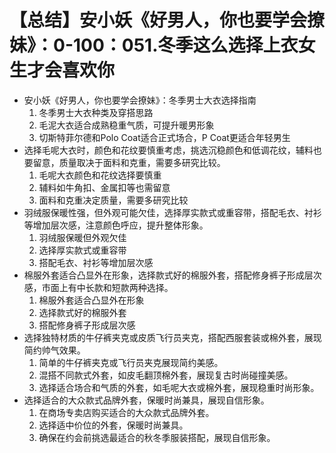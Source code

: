 # 【总结】安小妖《好男人，你也要学会撩妹》：0-100：051.冬季这么选择上衣女生才会喜欢你

-   安小妖《好男人，你也要学会撩妹》：冬季男士大衣选择指南
    1.  冬季男士大衣种类及穿搭思路
    2.  毛泥大衣适合成熟稳重气质，可提升暖男形象
    3.  切斯特菲尔德和Polo Coat适合正式场合，P Coat更适合年轻男生
-   选择毛呢大衣时，颜色和花纹要慎重考虑，挑选沉稳颜色和低调花纹，辅料也要留意，质量取决于面料和克重，需要多研究比较。
    1.  毛呢大衣颜色和花纹选择要慎重
    2.  辅料如牛角扣、金属扣等也需留意
    3.  面料和克重决定质量，需要多研究比较
-   羽绒服保暖性强，但外观可能欠佳，选择厚实款式或重容带，搭配毛衣、衬衫等增加层次感，注意颜色呼应，提升整体形象。
    1.  羽绒服保暖但外观欠佳
    2.  选择厚实款式或重容带
    3.  搭配毛衣、衬衫等增加层次感
-   棉服外套适合凸显外在形象，选择款式好的棉服外套，搭配修身裤子形成层次感，市面上有中长款和短款两种选择。
    1.  棉服外套适合凸显外在形象
    2.  选择款式好的棉服外套
    3.  搭配修身裤子形成层次感
-   选择独特材质的牛仔裤夹克或皮质飞行员夹克，搭配西服套装或棉外套，展现简约帅气效果。
    1.  简单的牛仔裤夹克或飞行员夹克展现简约美感。
    2.  混搭不同款式外套，如皮毛翻顶棉外套，展现复古时尚碰撞美感。
    3.  选择适合场合和气质的外套，如毛呢大衣或棉外套，展现稳重时尚形象。
-   选择适合的大众款式品牌外套，保暖时尚兼具，展现自信形象。
    1.  在商场专卖店购买适合的大众款式品牌外套。
    2.  选择适中价位的外套，保暖时尚兼具。
    3.  确保在约会前挑选最适合的秋冬季服装搭配，展现自信形象。